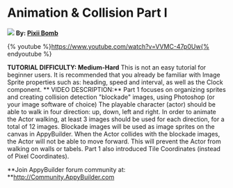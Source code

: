# Animation & Collision Part I

![](https://i1.wp.com/AppyBuilder.com/img/pixiibomb3.png) **By: [Pixii Bomb](http://community.appybuilder.com/t/admob-component-monetize-your-app-using-an-admob-banner-make-money/1313)**

{% youtube %}https://www.youtube.com/watch?v=VVMC-47p0Uw{% endyoutube %}

**TUTORIAL DIFFICULTY: Medium-Hard**
This is not an easy tutorial for beginner users. It is recommended that you already be familiar with Image Sprite properties such as: heading, speed and interval, as well as the Clock component. 
**
VIDEO DESCRIPTION:**
Part 1 focuses on organizing sprites and creating collision detection "blockade" images, using Photoshop (or your image software of choice) The playable character (actor) should be able to walk in four direction: up, down, left and right. In order to animate the Actor walking, at least 3 images should be used for each direction, for a total of 12 images. Blockade images will be used as image sprites on the canvas in AppyBuilder. When the Actor collides with the blockade images, the Actor will not be able to move forward. This will prevent the Actor from walking on walls or tabels. Part 1 also introduced Tile Coordinates (instead of Pixel Coordinates).

**Join AppyBuilder forum community at: **http://Community.AppyBuilder.com

